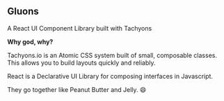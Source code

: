 ## Gluons

A React UI Component Library built with Tachyons

**Why god, why?**

Tachyons.io is an Atomic CSS system built of small, composable classes. This allows you to build layouts quickly and reliably.

React is a Declarative UI Library for composing interfaces in Javascript.

They go together like Peanut Butter and Jelly. :smile:
